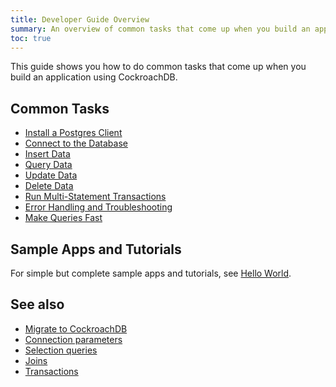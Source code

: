 ```yaml
---
title: Developer Guide Overview
summary: An overview of common tasks that come up when you build an application using CockroachDB
toc: true
---
```


This guide shows you how to do common tasks that come up when you build an application using CockroachDB.

## Common Tasks

- [Install a Postgres Client](install-client-drivers.html)
- [Connect to the Database](connect-to-the-database.html)
- [Insert Data](insert-data.html)
- [Query Data](query-data.html)
- [Update Data](update-data.html)
- [Delete Data](delete-data.html)
- [Run Multi-Statement Transactions](run-multi-statement-transactions.html)
- [Error Handling and Troubleshooting](error-handling-and-troubleshooting.html)
- [Make Queries Fast](make-queries-fast.html)

## Sample Apps and Tutorials

For simple but complete sample apps and tutorials, see [Hello World](hello-world-example-apps.html).

## See also

- [Migrate to CockroachDB](migration-overview.html)
- [Connection parameters](connection-parameters.html)
- [Selection queries](selection-queries.html)
- [Joins](joins.html)
- [Transactions](transactions.html)
